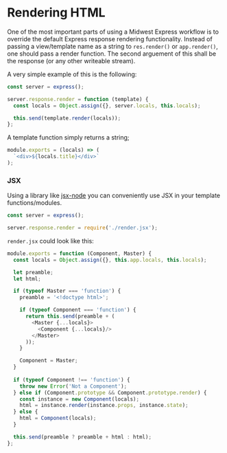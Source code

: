 # Rendering HTML

One of the most important parts of using a Midwest Express workflow is to
override the default Express response rendering functionality. Instead of
passing a view/template name as a string to `res.render()` or `app.render()`,
one should pass a render function. The second arguement of this
shall be the response (or any other writeable stream).

A very simple example of this is the following:

```js
const server = express();

server.response.render = function (template) {
  const locals = Object.assign({}, server.locals, this.locals);

  this.send(template.render(locals));
};
```

A template function simply returns a string;

```js
module.exports = (locals) => (
  `<div>${locals.title}</div>`
);
```

### JSX

Using a library like [jsx-node](https://github.com/lohfu/jsx-node) you
can conveniently use JSX in your template functions/modules.

```js
const server = express();

server.response.render = require('./render.jsx');
```

`render.jsx` could look like this:

```js
module.exports = function (Component, Master) {
  const locals = Object.assign({}, this.app.locals, this.locals);

  let preamble;
  let html;

  if (typeof Master === 'function') {
    preamble = '<!doctype html>';

    if (typeof Component === 'function') {
      return this.send(preamble + (
        <Master {...locals}>
          <Component {...locals}/>
        </Master>
      ));
    }

    Component = Master;
  }
  
  if (typeof Component !== 'function') {
    throw new Error('Not a Component');
  } else if (Component.prototype && Component.prototype.render) {
    const instance = new Component(locals);
    html = instance.render(instance.props, instance.state);
  } else {
    html = Component(locals);
  }

  this.send(preamble ? preamble + html : html);
};
```

